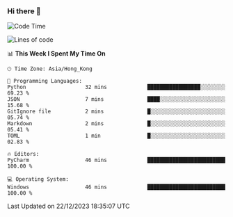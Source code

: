 ### Hi there 👋

<!--
**RoiexLee/RoiexLee** is a ✨ _special_ ✨ repository because its `README.md` (this file) appears on your GitHub profile.

Here are some ideas to get you started:

- 🔭 I’m currently working on ...
- 🌱 I’m currently learning ...
- 👯 I’m looking to collaborate on ...
- 🤔 I’m looking for help with ...
- 💬 Ask me about ...
- 📫 How to reach me: ...
- 😄 Pronouns: ...
- ⚡ Fun fact: ...
-->

<!--START_SECTION:waka-->
![Code Time](http://img.shields.io/badge/Code%20Time-430%20hrs%2020%20mins-blue)

![Lines of code](https://img.shields.io/badge/From%20Hello%20World%20I%27ve%20Written-37.4%20thousand%20lines%20of%20code-blue)

📊 **This Week I Spent My Time On** 

```text
🕑︎ Time Zone: Asia/Hong_Kong

💬 Programming Languages: 
Python                   32 mins             █████████████████░░░░░░░░   69.23 % 
JSON                     7 mins              ████░░░░░░░░░░░░░░░░░░░░░   15.68 % 
GitIgnore file           2 mins              █░░░░░░░░░░░░░░░░░░░░░░░░   05.74 % 
Markdown                 2 mins              █░░░░░░░░░░░░░░░░░░░░░░░░   05.41 % 
TOML                     1 min               █░░░░░░░░░░░░░░░░░░░░░░░░   02.83 % 

🔥 Editors: 
PyCharm                  46 mins             █████████████████████████   100.00 % 

💻 Operating System: 
Windows                  46 mins             █████████████████████████   100.00 % 
```


 Last Updated on 22/12/2023 18:35:07 UTC
<!--END_SECTION:waka-->
